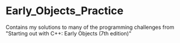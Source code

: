 # Early_Objects_Practice
Contains my solutions to many of the programming challenges from "Starting out with C++: Early Objects (7th edition)"
